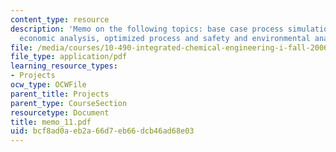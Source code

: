 ```yaml
---
content_type: resource
description: 'Memo on the following topics: base case process simulation, base case
  economic analysis, optimized process and safety and environmental analysis'
file: /media/courses/10-490-integrated-chemical-engineering-i-fall-2006/bcf8ad0aeb2a66d7eb66dcb46ad68e03_memo_11.pdf
file_type: application/pdf
learning_resource_types:
- Projects
ocw_type: OCWFile
parent_title: Projects
parent_type: CourseSection
resourcetype: Document
title: memo_11.pdf
uid: bcf8ad0a-eb2a-66d7-eb66-dcb46ad68e03
---
```


